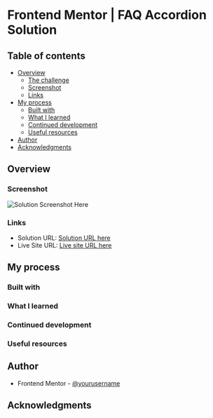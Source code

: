 # Frontend Mentor | FAQ Accordion Solution

## Table of contents

-   [Overview](#overview)
    -   [The challenge](#the-challenge)
    -   [Screenshot](#screenshot)
    -   [Links](#links)
-   [My process](#my-process)
    -   [Built with](#built-with)
    -   [What I learned](#what-i-learned)
    -   [Continued development](#continued-development)
    -   [Useful resources](#useful-resources)
-   [Author](#author)
-   [Acknowledgments](#acknowledgments)

## Overview

### Screenshot

![Solution Screenshot Here](./screenshot.jpg)

### Links

-   Solution URL: [Solution URL here](https://your-solution-url.com)
-   Live Site URL: [Live site URL here](https://your-live-site-url.com)

## My process

### Built with

### What I learned

### Continued development

### Useful resources

## Author

-   Frontend Mentor - [@yourusername](https://www.frontendmentor.io/profile/yourusername)

## Acknowledgments
